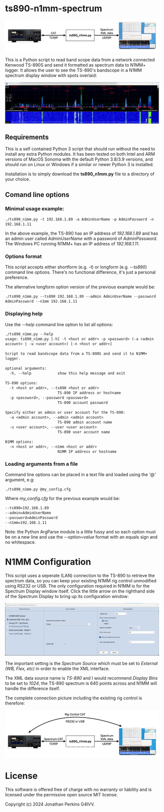 # ts890-n1mm-spectrum

![overview](images/overview_image.png)

This is a Python script to read band scope data from a network connected Kenwood TS-890S and send it formatted as spectrum data to N1MM+ logger. It allows the user to see the TS-890's bandscope in a N1MM spectrum display window with spots overlaid:

![example N1MM spectrum display](images/example_n1mm_bandscope_1.png)

## Requirements

This is a self contained Python 3 script that should run without the need to install any extra Python modules. It has been tested on both Intel and ARM versions of MacOS Sonoma with the default Python 3.8/3.9 versions, and should run on Linux or Windows if a similar or newer Python 3 is installed.

Installation is to simply download the __ts890_n1mm.py__ file to a directory of your choice.

## Comand line options

### Minimal usage example:

```
./ts890_n1mm.py -t 192.168.1.89 -a AdminUserName -p AdminPassword -n 192.168.1.11
```

In the above example, the TS-890 has an IP address of _192.168.1.89_ and has an admin user called _AdminUserName_ with a password of _AdminPassword_. The Windows PC running N1MM+ has an IP address of _192.168.1.11_.

### Options format

This script accepts either shortform (e.g. _-t_) or longform (e.g. _--ts890_) command line options. There's no functional difference, it's just a personal preference.

The alternative longform option version of the previous example would be:

```
./ts890_n1mm.py --ts890 192.168.1.89 --admin AdminUserName --password AdminPassword --n1mm 192.168.1.11
```

### Displaying help

Use the _--help_ command line option to list all options:

```
./ts890_n1mm.py --help
usage: ts890_n1mm.py [-h] -t <host or addr> -p <password> (-a <admin account> | -u <user account>) [-n <host or addr>]

Script to read bandscope data from a TS-890S and send it to N1MM+ logger.

optional arguments:
  -h, --help            show this help message and exit

TS-890 options:
  -t <host or addr>, --ts890 <host or addr>
                        TS-890 IP address or hostname
  -p <password>, --password <password>
                        TS-890 account password

Specify either an admin or user account for the TS-890:
  -a <admin account>, --admin <admin account>
                        TS-890 admin account name
  -u <user account>, --user <user account>
                        TS-890 user account name

N1MM options:
  -n <host or addr>, --n1mm <host or addr>
                        N1MM IP address or hostname
```

### Loading arguments from a file

Command line options can be placed in a text file and loaded using the '@' argument, e.g:

```
./ts890_n1mm.py @my_config.cfg
```

Where _my_config.cfg_ for the previous example would be:

```
--ts890=192.168.1.89
--admin=AdminUserName
--password=AdminPassword
--n1mm=192.168.1.11
```

Note: the Python ArgParse module is a little fussy and so each option must be on a new line and use the _--option=value_ format with an equals sign and no whitespace.

# N1MM Configuration

This script uses a seperate (LAN) connection to the TS-890 to retrieve the spectrum data, so you can keep your existing N1MM rig control unmodified using RS232 or USB. The only configuration required in N1MM is for the Spectrum Display window itself. Click the little arrow on the righthand side of the Spectrum Display to bring up its configuration window:

![N1MM spectrum display configuration screen](images/n1mm_spectrum_display_config.png)

The important setting is the _Spectrum Source_ which must be set to _External (WB, Flex, etc)_ in order to enable the XML interface.

The XML data source name is _TS-890_ and I would recommend _Display Bins_ to be set to _1024_, the TS-890 spectrum is 640 points across and N1MM will handle the difference itself.

The complete connection picture including the existing rig control is therefore:

![Complete connection picture](images/ts890_rig_control_and_spectrum.png)


# License

This software is offered free of charge with no warranty or liability and is licensed under the permissive open source MIT license.

Copyright (c) 2024 Jonathan Perkins G4IVV.
